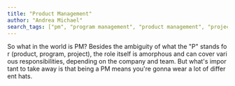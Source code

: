 ```yaml
---
title: "Product Management"
author: "Andrea Michael"
search_tags: ["pm", "program management", "product management", "project management", "product"]
---
```

So what in the world is PM? Besides the ambiguity of what the "P" stands for (product, program, project), the role itself is amorphous and can cover various responsibilities, depending on the company and team. But what's important to take away is that being a PM means you're gonna wear a lot of different hats.
